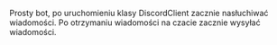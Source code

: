 Prosty bot, po uruchomieniu klasy DiscordClient zacznie nasłuchiwać wiadomości. Po otrzymaniu wiadomości na czacie zacznie wysyłać wiadomości.